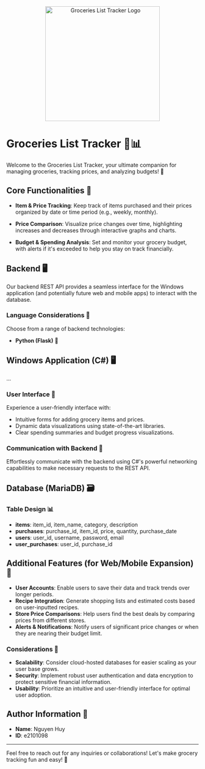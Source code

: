 <div align="center">
  <img src="[https://i.imgur.com/VcCLABa.gif" alt="Groceries List Tracker Logo" width="300px](https://vcdn-giadinh.vnecdn.net/2017/10/18/tet-2311-1508322246.jpg)">
</div>

# Groceries List Tracker 🛒📊

Welcome to the Groceries List Tracker, your ultimate companion for managing groceries, tracking prices, and analyzing budgets! 🚀

## Core Functionalities 🌟

- **Item & Price Tracking**: Keep track of items purchased and their prices organized by date or time period (e.g., weekly, monthly).

- **Price Comparison**: Visualize price changes over time, highlighting increases and decreases through interactive graphs and charts.

- **Budget & Spending Analysis**: Set and monitor your grocery budget, with alerts if it's exceeded to help you stay on track financially.

## Backend 🖥️

Our backend REST API provides a seamless interface for the Windows application (and potentially future web and mobile apps) to interact with the database.

### Language Considerations 📝

Choose from a range of backend technologies:
- **Python (Flask)** 🐍

## Windows Application (C#) 🖥️
 ...

### User Interface 🎨

Experience a user-friendly interface with:
- Intuitive forms for adding grocery items and prices.
- Dynamic data visualizations using state-of-the-art libraries.
- Clear spending summaries and budget progress visualizations.

### Communication with Backend 📡

Effortlessly communicate with the backend using C#'s powerful networking capabilities to make necessary requests to the REST API.

## Database (MariaDB) 🗃️

### Table Design 📊

- **items**: item_id, item_name, category, description
- **purchases**: purchase_id, item_id, price, quantity, purchase_date
- **users**: user_id, username, password, email
- **user_purchases**: user_id, purchase_id

## Additional Features (for Web/Mobile Expansion) 🚀

- **User Accounts**: Enable users to save their data and track trends over longer periods.
- **Recipe Integration**: Generate shopping lists and estimated costs based on user-inputted recipes.
- **Store Price Comparisons**: Help users find the best deals by comparing prices from different stores.
- **Alerts & Notifications**: Notify users of significant price changes or when they are nearing their budget limit.

### Considerations 🤔

- **Scalability**: Consider cloud-hosted databases for easier scaling as your user base grows.
- **Security**: Implement robust user authentication and data encryption to protect sensitive financial information.
- **Usability**: Prioritize an intuitive and user-friendly interface for optimal user adoption.

## Author Information 📝

- **Name**: Nguyen Huy
- **ID**: e2101098

---
Feel free to reach out for any inquiries or collaborations! Let's make grocery tracking fun and easy! 🥳
